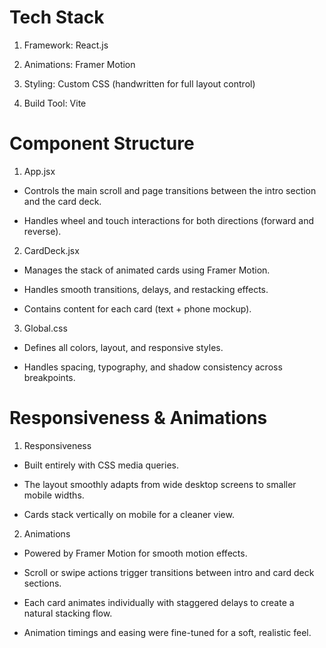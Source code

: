 # Tech Stack

1. Framework: React.js

2. Animations: Framer Motion

3. Styling: Custom CSS (handwritten for full layout control)

4. Build Tool: Vite

# Component Structure

1. App.jsx

- Controls the main scroll and page transitions between the intro section and the card deck.

- Handles wheel and touch interactions for both directions (forward and reverse).

2. CardDeck.jsx

- Manages the stack of animated cards using Framer Motion.

- Handles smooth transitions, delays, and restacking effects.

- Contains content for each card (text + phone mockup).

3. Global.css

- Defines all colors, layout, and responsive styles.

- Handles spacing, typography, and shadow consistency across breakpoints.

# Responsiveness & Animations

1. Responsiveness

- Built entirely with CSS media queries.

- The layout smoothly adapts from wide desktop screens to smaller mobile widths.

- Cards stack vertically on mobile for a cleaner view.

2. Animations

- Powered by Framer Motion for smooth motion effects.

- Scroll or swipe actions trigger transitions between intro and card deck sections.

- Each card animates individually with staggered delays to create a natural stacking flow.

- Animation timings and easing were fine-tuned for a soft, realistic feel.